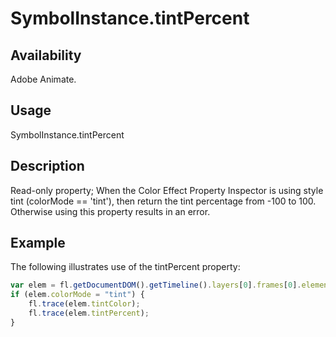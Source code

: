 # SymbolInstance.tintPercent

## Availability

Adobe Animate.

## Usage

SymbolInstance.tintPercent

## Description

Read-only property; When the Color Effect Property Inspector is using style tint (colorMode == 'tint'), then return the tint percentage from -100 to 100. Otherwise using this property results in an error.

## Example

The following illustrates use of the tintPercent property:

```javascript
var elem = fl.getDocumentDOM().getTimeline().layers[0].frames[0].elements[0];
if (elem.colorMode = "tint") {
    fl.trace(elem.tintColor);
    fl.trace(elem.tintPercent);
}
```
